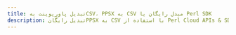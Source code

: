 ---title: تبدیل پاورپوینت بهCSV، PPSX به CSV مبدل رایگان یا Perl SDKdescription: تبدیل رایگانPPSX به CSV با استفاده از Perl Cloud APIs & SDK. همچنین اسناد Microsoft PowerPoint را در Cloud ایجاد، ویرایش و رندر کنید.---
